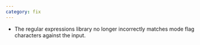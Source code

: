 ```yaml
---
category: fix
---
```

* The regular expressions library no longer incorrectly matches mode flag characters against the input.
